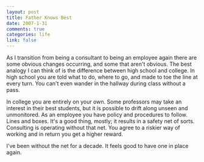 ```yaml
--- 
layout: post
title: Father Knows Best
date: 2007-1-31
comments: true
categories: life
link: false
---
```

As I transition from being a consultant to being an employee again there are some obvious changes occurring, and some that aren't obvious. The best analogy I can think of is the difference between high school and college. In high school you are told what to do, where to go, and made to toe the line at every turn. You can't even wander in the hallway during class without a pass.

In college you are entirely on your own. Some professors may take an interest in their best students, but it is possible to drift along unseen and unmonitored. As an employee you have policy and procedures to follow. Lines and boxes. It's a good thing, mostly; it results in a safety net of sorts. Consulting is operating without that net. You agree to a riskier way of working and in return you get a higher reward.

I've been without the net for a decade. It feels good to have one in place again.
